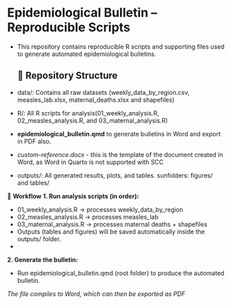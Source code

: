 # **Epidemiological Bulletin – Reproducible Scripts**
- This repository contains reproducible R scripts and supporting files used to generate automated epidemiological bulletins.

  ## 📂 Repository Structure

- data/: Contains all raw datasets (weekly_data_by_region.csv, measles_lab.xlsx, maternal_deaths.xlsx and shapefiles)
- R/: All R scripts for analysis(01_weekly_analysis.R, 02_measles_analysis.R, and 03_maternal_analysis.R)
- **epidemiological_bulletin.qmd** to generate bulletins in Word and export in PDF also.
- *custom-reference.docx* - this is the template of the document created in Word, as Word in Quarto is not supported with SCC
- outputs/: All generated results, plots, and tables. sunfolders: figures/ and  tables/

🚀 **Workflow**
**1. Run analysis scripts (in order):**
  - 01_weekly_analysis.R → processes weekly_data_by_region
  - 02_measles_analysis.R → processes measles_lab
  - 03_maternal_analysis.R → processes maternal deaths + shapefiles
- Outputs (tables and figures) will be saved automatically inside the outputs/ folder.
- 
**2. Generate the bulletin:**
   - Run epidemiological_bulletin.qmd (root folder) to produce the automated bulletin.

*The file compiles to Word, which can then be exported as PDF*
